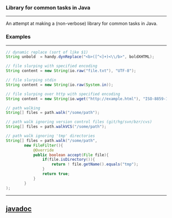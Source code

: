 
### Library for common tasks in Java
<hr />

An attempt at making a (non-verbose) library for common tasks in Java.

### Examples
<hr />

```java
// dynamic replace (sort of like $1)
String unbold  = handy.dynReplace("<b>([^<]+)<\\/b>", boldXHTML);

// file slurping with specified encoding
String content = new String(io.raw("file.txt"), "UTF-8");

// file slurping stdin
String content = new String(io.raw(System.in));

// file slurping over http with specified encoding
String content = new String(io.wget("http://example.html"), "ISO-8859-1");

// path walking
String[] files = path.walk("/some/path");

// path walk ignoring version control files (git/hg/svn/bzr/cvs)
String[] files = path.walkVCS("/some/path");

// path walk ignoring 'tmp' directories
String[] files = path.walk("/some/path",
        new FileFilter(){
            @Override
            public boolean accept(File file){
                if(file.isDirectory()){
                    return ! file.getName().equals("tmp");
                }
                return true;
            }
        }
);
```

<hr />

## [javadoc][1]


[1]: http://bjarneh.github.com/libb/htm/index.html "libb doc"
